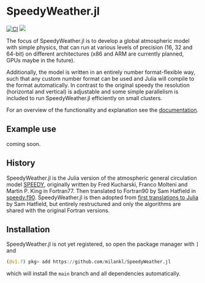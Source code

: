 # SpeedyWeather.jl
[![CI](https://github.com/milankl/SpeedyWeather.jl/actions/workflows/CI.yml/badge.svg)](https://github.com/milankl/SpeedyWeather.jl/actions/workflows/CI.yml)
[![](https://img.shields.io/badge/docs-dev-blue.svg)](https://milankl.github.io/SpeedyWeather.jl/dev)

The focus of SpeedyWeather.jl is to develop a global atmospheric model with simple physics, that can run at various levels of
precision (16, 32 and 64-bit) on different architectures (x86 and ARM are currently planned, GPUs maybe in the future).

Additionally, the model is written in an entirely number format-flexible way, such that any custom number format can
be used and Julia will compile to the format automatically. In contrast to the original speedy the resolution
(horizontal and vertical) is adjustable and some simple parallelism is included to run SpeedyWeather.jl efficiently
on small clusters.

For an overview of the functionality and explanation see the
[documentation](https://milankl.github.io/SpeedyWeather.jl/dev).

## Example use

coming soon.

## History

SpeedyWeather.jl is the Julia version of the atmospheric general circulation model [SPEEDY](http://users.ictp.it/~kucharsk/speedy-net.html),
originally written by Fred Kucharski, Franco Molteni and Martin P. King in Fortran77. Then translated to Fortran90 by
Sam Hatfield in [speedy.f90](https://github.com/samhatfield/speedy.f90). SpeedyWeather.jl is then adopted from
[first translations to Julia](https://github.com/samhatfield/speedy.jl) by Sam Hatfield, but entirely restructured
and only the algorithms are shared with the original Fortran versions.

## Installation

SpeedyWeather.jl is not yet registered, so open the package manager with `]` and
```julia
(@v1.7) pkg> add https://github.com/milankl/SpeedyWeather.jl
```
which will install the `main` branch and all dependencies automatically.
